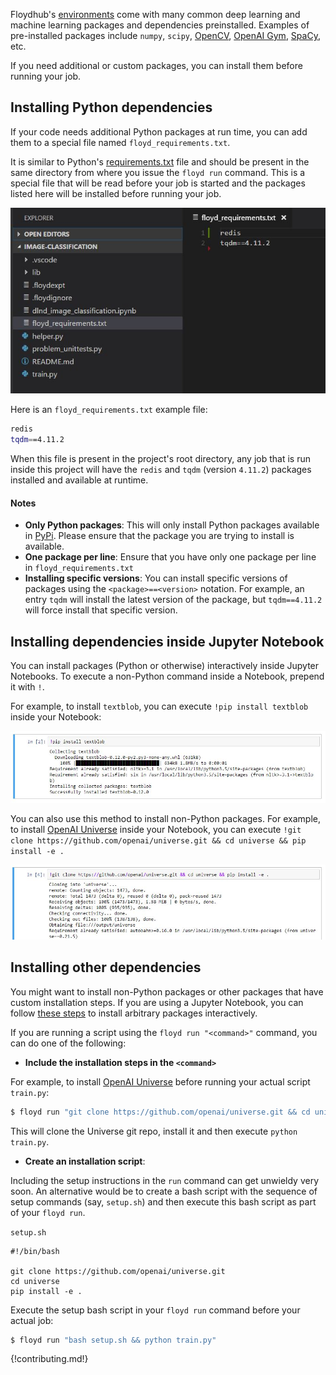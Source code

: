 Floydhub's [environments](../environments.md) come with many common deep learning and machine learning packages and dependencies preinstalled. Examples of pre-installed packages include `numpy`, `scipy`, [OpenCV](http://opencv.org/), [OpenAI Gym](https://gym.openai.com/), [SpaCy](https://spacy.io/), etc.

If you need additional or custom packages, you can install them before running your job.

## Installing Python dependencies

If your code needs additional Python packages at run time, you can add them to a special file named `floyd_requirements.txt`. 

It is similar to Python's [requirements.txt](https://pip.pypa.io/en/stable/user_guide/#requirements-files) file and should be present in the same directory from where you issue the `floyd run` command. This is a special file that will be read before your job is started and the packages listed here will be installed before running your job.

![floyd_requirements.txt](../../img/floyd-requirements.jpg)

Here is an `floyd_requirements.txt` example file:

```bash
redis
tqdm==4.11.2
```

When this file is present in the project's root directory, any job that is run inside this project will have the `redis` and `tqdm` (version `4.11.2`) packages installed and available at runtime.

#### Notes

- **Only Python packages**: This will only install Python packages available in [PyPi](https://pypi.python.org/pypi). Please ensure that the package you are trying to install is available.
- **One package per line**: Ensure that you have only one package per line in `floyd_requirements.txt`
- **Installing specific versions**: You can install specific versions of packages using the `<package>==<version>` notation. For example, an entry `tqdm` will install the latest version of the package, but `tqdm==4.11.2` will force install that specific version.


## Installing dependencies inside Jupyter Notebook

You can install packages (Python or otherwise) interactively inside Jupyter Notebooks. To execute a non-Python command inside a Notebook, prepend it with `!`.

For example, to install `textblob`, you can execute `!pip install textblob` inside your Notebook:

![Install inside Jupyter Notebook](../../img/jupyter_command.jpg)

You can also use this method to install non-Python packages. For example, to install [OpenAI Universe](https://github.com/openai/universe) inside your Notebook, you can execute `!git clone https://github.com/openai/universe.git && cd universe && pip install -e .`

![Install non-Python package inside Jupyter Notebook](../../img/jupyter_command_non-python.jpg)

## Installing other dependencies

You might want to install non-Python packages or other packages that have custom installation steps. If you are using a Jupyter Notebook, you can follow [these steps](#installing-dependencies-inside-jupyter-notebook) to install arbitrary packages interactively.

If you are running a script using the `floyd run "<command>"` command, you can do one of the following:

- **Include the installation steps in the `<command>`**

For example, to install [OpenAI Universe](https://github.com/openai/universe) before running your actual script `train.py`:

```bash
$ floyd run "git clone https://github.com/openai/universe.git && cd universe && pip install -e . && python train.py"
```

This will clone the Universe git repo, install it and then execute `python train.py`.

-  **Create an installation script**:

Including the setup instructions in the `run` command can get unwieldy very soon. An alternative would be to create a bash script with the sequence of setup commands (say, `setup.sh`) and then execute this bash script as part of your `floyd run`.

`setup.sh`

```
#!/bin/bash

git clone https://github.com/openai/universe.git
cd universe
pip install -e . 
```

Execute the setup bash script in your `floyd run` command before your actual job:

```bash
$ floyd run "bash setup.sh && python train.py"
```


{!contributing.md!}